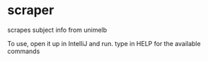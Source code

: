 # scraper
scrapes subject info from unimelb

To use, open it up in IntelliJ and run. type in HELP for the available commands
